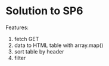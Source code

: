 # Solution to SP6
Features:
1. fetch GET
2. data to HTML table with array.map()
3. sort table by header
4. filter